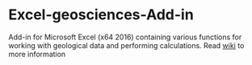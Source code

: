 # Excel-geosciences-Add-in
Add-in for Microsoft Excel (x64 2016) containing various functions for working with geological data and performing calculations. 
Read [wiki](https://github.com/1azar/Excel-geosciences-Add-in/wiki) to more information
